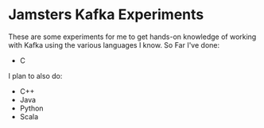 # Jamsters Kafka Experiments

These are some experiments for me to get hands-on knowledge of working with Kafka using the various languages I know.  So Far I've done:
* C

I plan to also do:
* C++
* Java
* Python
* Scala

